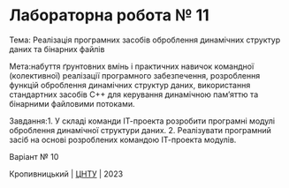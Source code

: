 ﻿# Лабораторна робота № 11

Тема: Реалізація програмних засобів оброблення динамічних структур даних
      та бінарних файлів

Мета:набуття ґрунтовних вмінь і практичних навичок командної (колективної) 
реалізації програмного забезпечення, розроблення функцій оброблення 
динамічних структур даних, використання стандартних засобів С++ для 
керування динамічною пам’яттю та бінарними файловими потоками. 

Завдання:1. У складі команди ІТ-проекта розробити програмні модулі
оброблення динамічної структури даних.
	 2. Реалізувати програмний засіб на основі розроблених командою
ІТ-проекта модулів. 

Варіант № 10 


Кропивницький | <a href="http://www.kntu.kr.ua/">ЦНТУ</a> | 2023